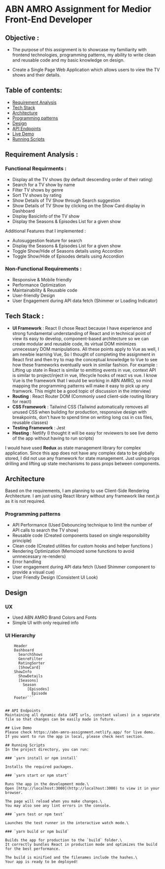 # ABN AMRO Assignment for Medior Front-End Developer 

## Objective : 
  - The purpose of this assignment is to showcase my familiarity with frontend technologies, programming patterns, my ability to write clean and reusable code and my basic knowledge on design. 

  - Create a Single Page Web Application which allows users to view the TV shows and their details.

## Table of contents:
- [Requirement Analysis](#requirement-analysis)
- [Tech Stack](#tech-stack)
- [Architecture](#architecture)
- [Programming patterns](#programming-patterns)
- [Design](#design)
- [API Endpoints](#api-endpoints)
- [Live Demo](#live-demo)
- [Running Scripts](#running-scripts)

## Requirement Analysis : 
### Functional Requirments : 
- Display all the TV shows (by default descending order of their rating)
- Search for a TV show by name
- Filter TV shows by genre 
- Sort TV shows by rating 
- Show Details of TV Show through Search suggestion
- Show Details of TV Show by clicking on the Show Card display in Dashboard
- Display BasicInfo of the TV show 
- Display the Seasons & Episodes List for a given show

Additional Features that I implemented : 
- Autosuggestion feature for search 
- Display the Seasons & Episodes List for a given show
- Toggle Show/Hide of Seasons details using Accordion 
- Toggle Show/Hide of Episodes details using Accordion 
### Non-Functional Requirements : 
- Responsive & Mobile friendly 
- Performance Optimization
- Maintainability & Reusable code 
- User-friendly Design 
- User Engagement during API data fetch (Shimmer or Loading Indicator)

## Tech Stack :
- **UI Framework** : React (I chose React because I have experience and strong fundamental understanding of React and in technical point of view its easy to develop, component-based architecture so we can create modular and reusable code, its virtual DOM minimizes unnecessary DOM manipulations. All these points apply to Vue as well, I am newbie learning Vue, So I thought of completing the assignment in React first and then try to map the conceptual knowledge to Vue to see how these frameworks eventually work in similar fashion. For example : Lifting up state in React is similar to emitting events in vue, context API is similar to project/inject in vue, lifecycle hooks of react vs vue. I know Vue is the framework that I would be working in ABN AMRO, so mind mapping the programming patterns will make it easy to pick up any framwork. This might be a good topic of discussion in the interview)
- **Routing** : React Router DOM (Commonly used client-side routing library for react)
- **CSS Framework** : Tailwind CSS (Tailwind automatically removes all unused CSS when building for production, responsive design with breakpoints, don't have to spend time on writing long css in css files, reusable classes)
- **Testing Framework** : Jest 
- **Hosting** : Netlify (I thought it will be easy for reviewers to see live demo of the app without having to run scripts)

I would have used **Redux** as state management library for complex application. Since this app does not have any complex data to be globally stored, I did not use any framework for state management. Just using props drilling and lifting up state mechanisms to pass props between components.

## Architecture  
Based on the requirements, I am planning to use Client-Side Rendering Architecture. I am just using React library without any framework like next.js as it is not required.

### Programming patterns
- API Performance (Used Debouncing technique to limit the number of API calls to search the TV show)
- Reusable code (Created components based on single responsibility principle)
- Clean code (Created utilities for custom hooks and helper functions )
- Rendering Optimization (Memoized some functions to avoid unnnecessary re-renders)
- Error handling 
- User engagement during API data fetch (Used Shimmer component to provide a visual cue)
- User Friendly Design (Consistent UI Look)

## Design
### UX
- Used ABN AMRO Brand Colors and Fonts
- Simple UI with only required info 

### UI Hierarchy
  
  ```App
      Header 
      Dashboard
        SearchShows 
        GenreFilter
        RatingSorter
        [ShowCard]
      ShowInfo 
        ShowDetails
        [Seasons]
          Season
            [Episodes]
              Episode
      Footer```
      

## API Endpoints 
Maintaining all dynamic data (API urls, constant values) in a separate file so that changes can be easily made in future.

## Live Demo
Please check https://abn-amro-assignment.netlify.app/ for live demo.
If you want to run the app in local, please check next section.

## Running Scripts
In the project directory, you can run:

### `yarn install or npm install`

Installs the required packages.

### `yarn start or npm start`

Runs the app in the development mode.\
Open [http://localhost:3000](http://localhost:3000) to view it in your browser.

The page will reload when you make changes.\
You may also see any lint errors in the console.

### `yarn test or npm test`

Launches the test runner in the interactive watch mode.\

### `yarn build or npm build`

Builds the app for production to the `build` folder.\
It correctly bundles React in production mode and optimizes the build for the best performance.

The build is minified and the filenames include the hashes.\
Your app is ready to be deployed!

